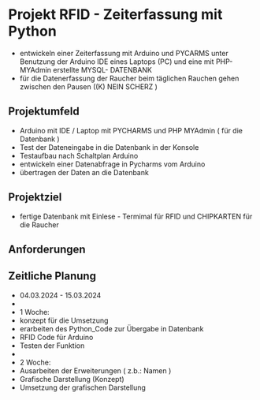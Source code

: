 # Projekt RFID - Zeiterfassung mit Python

* entwickeln einer Zeiterfassung mit Arduino und PYCARMS unter Benutzung der Arduino IDE eines Laptops (PC) und eine mit PHP-MYAdmin erstellte MYSQL- DATENBANK
* für die Datenerfassung der Raucher beim täglichen Rauchen gehen zwischen den Pausen  ((K) NEIN SCHERZ )

## Projektumfeld

* Arduino mit IDE / Laptop mit PYCHARMS und PHP MYAdmin ( für die Datenbank )
* Test der Dateneingabe in die Datenbank in der Konsole
* Testaufbau nach Schaltplan Arduino
* entwickeln einer Datenabfrage in Pycharms vom Arduino
* übertragen der Daten an die Datenbank

## Projektziel

* fertige Datenbank mit Einlese - Termimal  für RFID und CHIPKARTEN für die Raucher

## Anforderungen


## Zeitliche Planung
* 04.03.2024 - 15.03.2024
* 
* 1 Woche:
* konzept für die Umsetzung 
* erarbeiten des Python_Code zur Übergabe in Datenbank
* RFID Code für Arduino
* Testen der Funktion
* 
* 2 Woche:
* Ausarbeiten der Erweiterungen ( z.b.: Namen )
* Grafische Darstellung (Konzept)
* Umsetzung der grafischen Darstellung
